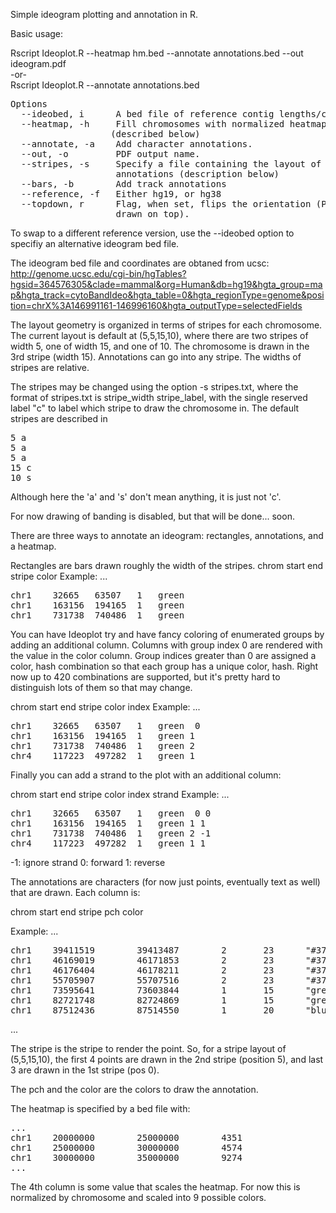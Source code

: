 Simple ideogram plotting and annotation in R.

Basic usage:

Rscript Ideoplot.R --heatmap hm.bed --annotate annotations.bed --out ideogram.pdf  
-or-  
Rscript Ideoplot.R --annotate annotations.bed  

<pre>
Options
  --ideobed, i      A bed file of reference contig lengths/chromosome names
  --heatmap, -h     Fill chromosomes with normalized heatmap
                   (described below)
  --annotate, -a    Add character annotations.
  --out, -o         PDF output name.
  --stripes, -s     Specify a file containing the layout of the
                  	annotations (description below)
  --bars, -b        Add track annotations
  --reference, -f   Either hg19, or hg38
  --topdown, r      Flag, when set, flips the orientation (P arms
                  	drawn on top).
</pre>
To swap to a different reference version, use the --ideobed option to
specifiy an alternative ideogram bed file. 

The ideogram bed file and coordinates are obtaned from ucsc:
http://genome.ucsc.edu/cgi-bin/hgTables?hgsid=364576305&clade=mammal&org=Human&db=hg19&hgta_group=map&hgta_track=cytoBandIdeo&hgta_table=0&hgta_regionType=genome&position=chrX%3A146991161-146996160&hgta_outputType=selectedFields

The layout geometry is organized in terms of stripes for each
chromosome.  The current layout is default at (5,5,15,10), where there
are two stripes of width 5, one of width 15, and one of 10.  The
chromosome is drawn in the 3rd stripe (width 15).  Annotations can go
into any stripe.  The widths of stripes are relative.

The stripes may be changed using the option -s stripes.txt, where the
format of stripes.txt is stripe_width stripe_label, with the single
reserved label "c" to label which stripe to draw the chromosome
in. The default stripes are described in
<pre>
5 a
5 a
5 a
15 c
10 s
</pre>

Although here the 'a' and 's' don't mean anything, it is just not 'c'.



For now drawing of banding is disabled, but that will be done... soon.  


There are three ways to annotate an ideogram: rectangles, annotations,
and a heatmap.

Rectangles are bars drawn roughly the width of the stripes.
chrom start end stripe color
Example:
...
<pre>
chr1	32665	63507	1	green
chr1	163156	194165	1	green
chr1	731738	740486	1	green
</pre>

You can have Ideoplot try and have fancy coloring of enumerated groups
by adding an additional column.  Columns with group index 0 are
rendered with the value in the color column. Group indices greater
than 0 are assigned a color, hash combination so that each group has a
unique color, hash.  Right now up to 420 combinations are supported,
but it's pretty hard to distinguish lots of them so that may change.


chrom start end stripe color index
Example:
...
<pre>
chr1	32665	63507	1	green  0
chr1	163156	194165	1	green 1
chr1	731738	740486	1	green 2
chr4	117223	497282	1	green 1
</pre>

Finally you can add a strand to the plot with an additional column:

chrom start end stripe color index strand
Example:
...
<pre>
chr1	32665	63507	1	green  0 0
chr1	163156	194165	1	green 1 1
chr1	731738	740486	1	green 2 -1
chr4	117223	497282	1	green 1 1
</pre>

-1: ignore strand
0: forward
1: reverse


The annotations are characters (for now just points, eventually text
as well) that are drawn.  Each column is:

chrom   start           end        stripe      pch      color

Example:
...
<pre>
chr1    39411519        39413487        2       23      "#377eb8"
chr1    46169019        46171853        2       23      "#377eb8"
chr1    46176404        46178211        2       23      "#377eb8"
chr1    55705907        55707516        2       23      "#377eb8"
chr1    73595641        73603844        1       15      "green"
chr1    82721748        82724869        1       15      "green"
chr1    87512436        87514550        1       20      "blue"
</pre>
...


The stripe is the stripe to render the point.  So, for a stripe layout
of (5,5,15,10), the first 4 points are drawn in the 2nd stripe
(position 5), and last 3 are drawn in the 1st stripe (pos 0).

The pch and the color are the colors to draw the annotation.


The heatmap is specified by a bed file with:
<pre>
...
chr1    20000000        25000000        4351
chr1    25000000        30000000        4574
chr1    30000000        35000000        9274
... 
</pre>

The 4th column is some value that scales the heatmap.  For now this is
normalized by chromosome and scaled into 9 possible colors.

